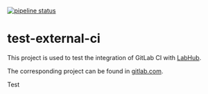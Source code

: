 [![pipeline status](https://gitlab.com/hzdr/test-external-ci/badges/master/pipeline.svg)](https://gitlab.com/hzdr/test-external-ci/pipelines)

# test-external-ci
This project is used to test the integration of GitLab CI with
[LabHub](https://github.com/brndnmtthws/labhub).

The corresponding project can be found in
[gitlab.com](https://gitlab.com/hzdr/test-external-ci).

Test

